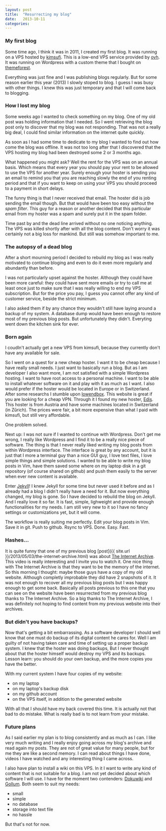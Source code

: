 ```yaml
---
layout: post
title:  "Resurrecting my blog"
date:   2013-10-11
categories: 
---
```



### My first blog

Some time ago, I think it was in 2011, I created my first blog. It was running on a VPS hosted by [kimsufi](http://www.kimsufi.com). This is a low-end VPS service provided by [ovh](http://www.ovh.com/). It was running on Wordpress with a custom theme that I bought on [themeforest](http://www.themeforest.com/).

Everything was just fine and I was publishing blogs regularly. But for some reason earlier this year (2013) I slowly stoped to blog. I guess I was busy with other things. I knew this was just temporary and that I will come back to blogging.

### How I lost my blog

Some weeks ago I wanted to check something on my blog. One of my old post was holding information that I needed. So I went retrieving the blog post only to discover that my blog was not responding. That was not a really big deal, I could find similar information on the internet quite quickly.

As soon as I had some time to dedicate to my blog I wanted to find out how come the blog was offline. It was not too long after that I discovered that the VPS hosting my blog had been destroyed some 2 or 3 months ago.

What happened you might ask? Well the rent for the VPS was on an annual basis. Which means that every year you should pay your rent to be allowed to use the VPS for another year. Surely enough your hoster is sending you an email to remind you that you are reaching slowly the end of you renting period and that if you want to keep on using your VPS you should proceed to a payment in short delays.

The funny thing is that I never received that email. The hoster did is job sending the email though. But that would have been too easy without the _spam filter_. This guy for a reason or another decided that this particular email from my hoster was a spam and surely put it in the spam folder.

Time past by and the dead line arrived without no one noticing anything. The VPS was killed shortly after with all the blog content. Don't worry it was certainly not a big loss for mankind. But still was somehow important to me.

### The autopsy of a dead blog

After a short mourning period I decided to rebuild my blog as I was really motivated to continue bloging and even to do it even more regularly and abundantly than before.

I was not particularly upset against the hoster. Although they could have been more careful: they could have sent more emails or try to call me at least once just to make sure that I was really willing to end my VPS subscription. But for the price you pay, I guess you cannot offer any kind of customer service, beside the strict minimum.

I also asked them if by any chance they wouldn't still have laying around a backup of my system. A database dump would have been enough to restore most of my previous blog posts. But unfortunately they didn't. Everyting went down the kitchen sink for ever.

### Born again

I coudln't actually get a new VPS from kimsufi, because they currently don't have any available for sale.

So I went on a quest for a new cheap hoster. I want it to be cheap because I have really small needs. I just want to basically run a blog. But as I am developer I also want more, I am not satisfied with a simple Wordpress hosting. I want to have root access to a personal machine. I want to be able to install whatever software on it and play with it as much as I want. I also would prefer if the hoster would be located in Europe or in Switzerland. After some researchs I stumble upon [lowendbox](http://lowendbox.com/). This website is great if you are looking for a cheap VPN. Through it I found my new hoster, [Edis](http://www.edis.at/). This hoster is from Austria and have some machines located in Switzerland (in Zűrich). The prices were fair, a bit more expensive than what I paid with kimsufi, but still very affordable.

One problem solved.

Next up: I was not sure if I wanted to continue with Wordpress. Don't get me wrong, I really like Wordpress and I find it to be a really nice piece of software. The thing is that I never really liked writing my blog posts from within Wordpress interface. The interface is great by any account, but it is just that I more a terminal guy than a nice GUI guy, I love text files, I love simple things and simple solutions. I wanted to be able to write my blog posts in Vim, have them saved some where on my laptop disk in a git repository (of course shared on github) and push them easily to the server when ever new content is available.

Enter [Jekyll](http://jekyllrb.com/)! I knew Jekyll for some time but never used it before and as I already had a blog I didn't really have a need for it. But now everything changed, my blog is gone. So I have decided to rebuild the blog on Jekyll. And I really love it so far. It is fast, simple, lighweight and provide enough functionalities for my needs. I am still very new to it so I have no fancy settings or customizations yet, but it will come.

The workflow is really suiting me perfectly. Edit your blog posts in Vim. Save it in git. Push to github. Rsync to VPS. Done. Easy. Fast.

### Hashes...

It is quite funny that one of my previous blog [post]({{ site.url }}/2013/05/03/the-internet-archive.html) was about [The Internet Archive](http://archive.org/). This video is really interesting and I invite you to watch it. One nice thing with The Internet Archive is that they want to be the memory of the internet. So this morning I thought: maybe those guys have a copy of my old website. Although completly improbable they did have 2 snapshots of it. It was not enough to recover all my previous blog posts but I was happy enough to get some back. Basically all posts previous to this one that you can see on the website have been resurrected from my previous blog thanks to The Internet Archive. So a big thanks to The Internet Archive, I was definitely not hoping to find content from my previous website into their archives.

### But didn't you have backups?

Now that's getting a bit embarrassing. As a software developer I should well know that one must do backup of its digital content he cares for. Well I am guilty of not having taken care and time of setting up a proper backup system. I knew that the hoster was doing backups, But I never thought about that the hoster himself would destroy my VPS and its backups. Lesson learn: you should do your own backup, and the more copies you have the better.

With my current system I have four copies of my website:

+ on my laptop
+ on my laptop's backup disk
+ on my github account
+ on the VPS itself, in addition to the generated website

With all that I should have my back covered this time. It is actually not that bad to do mistake. What is really bad is to not learn from your mistake.

### Future plans

As I said earlier my plan is to blog consistently and as much as I can. I like very much writing and I really enjoy going across my blog's archive and read again my posts. They are not of great value for many people, but for me they are like a second memory. I can read about things I have done, videos I have watched and any interesting thing I came across.

I also have plan to install a wiki on this VPS. In it I want to write any kind of content that is not suitable for a blog. I am not yet decided about which software I will use. I have for the moment two contenders: [Dokuwiki](https://www.dokuwiki.org/dokuwiki) and [Gollum](https://github.com/gollum/gollum). Both seem to suit my needs:

+ small
+ simple
+ no database
+ storage into text file
+ no hassle

But that's not for now.

